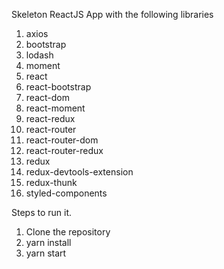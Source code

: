 Skeleton ReactJS App with the following libraries

1. axios
2. bootstrap
3. lodash
4. moment
5. react
6. react-bootstrap
7. react-dom
8. react-moment
9. react-redux
10. react-router
11. react-router-dom
12. react-router-redux
13. redux
14. redux-devtools-extension
15. redux-thunk
16. styled-components

Steps to run it.

1. Clone the repository
2. yarn install
3. yarn start
